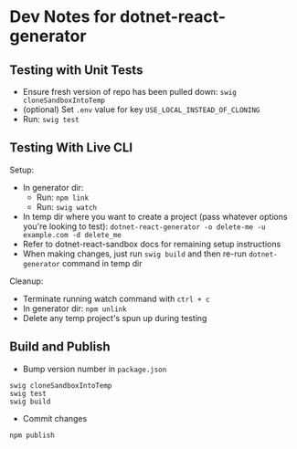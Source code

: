 # Dev Notes for dotnet-react-generator

## Testing with Unit Tests

- Ensure fresh version of repo has been pulled down: `swig cloneSandboxIntoTemp`
- (optional) Set `.env` value for key `USE_LOCAL_INSTEAD_OF_CLONING`
- Run: `swig test`

## Testing With Live CLI

Setup:

- In generator dir:
    - Run: `npm link`
    - Run: `swig watch`
- In temp dir where you want to create a project (pass whatever options you're looking to test): `dotnet-react-generator -o delete-me -u example.com -d delete_me`
- Refer to dotnet-react-sandbox docs for remaining setup instructions
- When making changes, just run `swig build` and then re-run `dotnet-generator` command in temp dir

Cleanup:

- Terminate running watch command with `ctrl + c`
- In generator dir: `npm unlink`
- Delete any temp project's spun up during testing

## Build and Publish

- Bump version number in `package.json`
```
swig cloneSandboxIntoTemp
swig test
swig build
```
- Commit changes
```
npm publish
```

